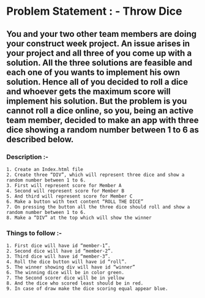 # Problem Statement : - Throw Dice

## You and your two other team members are doing your construct week project. An issue arises in your project and all three of you come up with a solution. All the three solutions are feasible and each one of you wants to implement his own solution. Hence all of you decided to roll a dice and whoever gets the maximum score will implement his solution. But the problem is you cannot roll a dice online, so you, being an active team member, decided to make an app with three dice showing a random number between 1 to 6 as described below.

### Description :-

    1. Create an Index.html file
    2. Create three “DIV”, which will represent three dice and show a random number between 1 to 6.
    3. First will represent score for Member A
    4. Second will represent score for Member B
    5. And third will represent score for Member C
    6. Make a button with text content “ROLL THE DICE”
    7. On pressing the button all the three dice should roll and show a random number between 1 to 6.
    8. Make a “DIV” at the top which will show the winner
    
### Things to follow :-

    1. First dice will have id “member-1”.
    2. Second dice will have id “member-2”.
    3. Third dice will have id “member-3”.
    4. Roll the dice button will have id “roll”.
    5. The winner showing div will have id “winner”
    6. The winning dice will be in color green.
    7. The Second scorer dice will be in yellow
    8. And the dice who scored least should be in red.
    9. In case of draw make the dice scoring equal appear blue.
